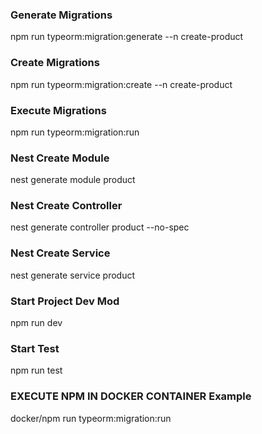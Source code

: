 
### Generate Migrations ###
npm run typeorm:migration:generate --n create-product

### Create Migrations ###
npm run typeorm:migration:create --n create-product

### Execute Migrations ###
npm run typeorm:migration:run

### Nest Create Module ###
nest generate module product

### Nest Create Controller ###
nest generate controller product --no-spec

### Nest Create Service ###
nest generate service product

### Start Project Dev Mod ###
npm run dev

### Start Test ###
npm run test

### EXECUTE NPM IN DOCKER CONTAINER Example ####
docker/npm run typeorm:migration:run